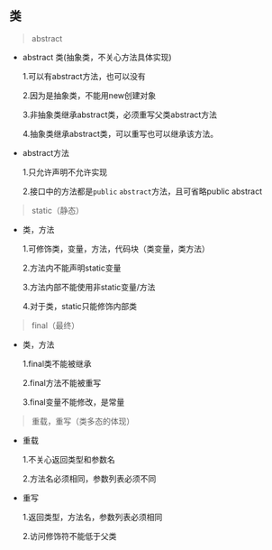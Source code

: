## 类 ##

> abstract

- abstract 类(抽象类，不关心方法具体实现)

    1.可以有abstract方法，也可以没有

    2.因为是抽象类，不能用new创建对象

    3.非抽象类继承abstract类，必须重写父类abstract方法
    
    4.抽象类继承abstract类，可以重写也可以继承该方法。

- abstract方法

    1.只允许声明不允许实现
    
    2.接口中的方法都是`public` `abstract`方法，且可省略public abstract


> static（静态）

- 类，方法

    1.可修饰类，变量，方法，代码块（类变量，类方法）

    2.方法内不能声明static变量

    3.方法内部不能使用非static变量/方法

    4.对于类，static只能修饰内部类

> final（最终）

- 类，方法

    1.final类不能被继承

    2.final方法不能被重写

    3.final变量不能修改，是常量

> 重载，重写（类多态的体现）

- 重载

    1.不关心返回类型和参数名

    2.方法名必须相同，参数列表必须不同


- 重写

    1.返回类型，方法名，参数列表必须相同

    2.访问修饰符不能低于父类